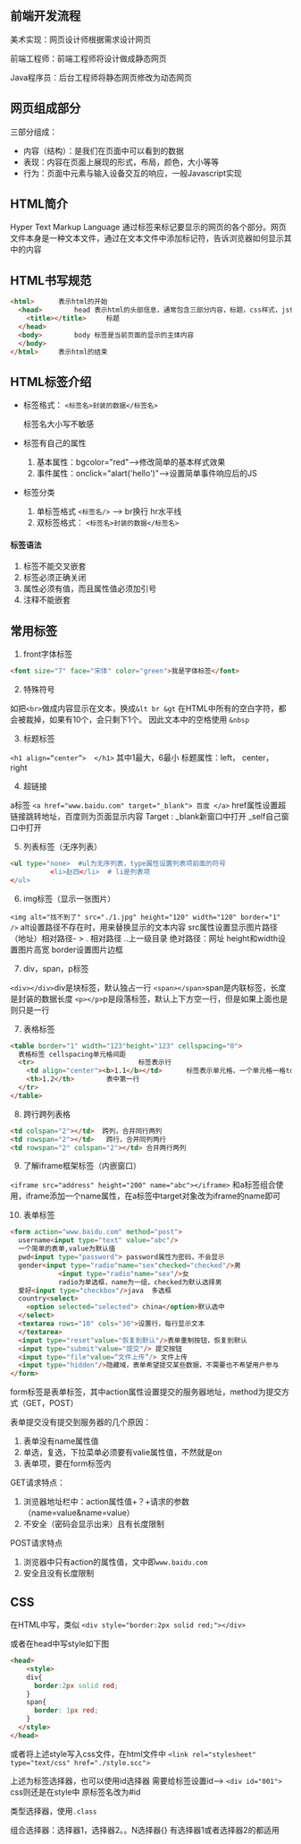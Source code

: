 ## 前端开发流程

美术实现：网页设计师根据需求设计网页

前端工程师：前端工程师将设计做成静态网页

Java程序员：后台工程师将静态网页修改为动态网页

## 网页组成部分

三部分组成：

- 内容（结构）：是我们在页面中可以看到的数据
- 表现：内容在页面上展现的形式，布局，颜色，大小等等
- 行为：页面中元素与输入设备交互的响应，一般Javascript实现

## HTML简介

Hyper Text Markup Language
通过标签来标记要显示的网页的各个部分。网页文件本身是一种文本文件，通过在文本文件中添加标记符，告诉浏览器如何显示其中的内容

## HTML书写规范

```html
<html>		表示html的开始
  <head>		head 表示html的头部信息，通常包含三部分内容，标题，css样式，js代码
  	<title></title>		标题
  </head>
  <body>		body 标签是当前页面的显示的主体内容
  </body>
</html>		表示html的结束
```

## HTML标签介绍

- 标签格式： `<标签名>封装的数据</标签名>`

  标签名大小写不敏感

- 标签有自己的属性
  1. 基本属性：bgcolor="red"-->修改简单的基本样式效果
  2. 事件属性：onclick="alart('hello')"-->设置简单事件响应后的JS
- 标签分类
  1. 单标签格式	  `<标签名/>`  --> br换行	hr水平线
  2. 双标签格式：  `<标签名>封装的数据</标签名>`

#### 标签语法

1. 标签不能交叉嵌套
2. 标签必须正确关闭
3. 属性必须有值，而且属性值必须加引号
4. 注释不能嵌套

## 常用标签

1. front字体标签

```html
<font size="7" face="宋体" color="green">我是字体标签</font>
```

2. 特殊符号

如把`<br>`做成内容显示在文本，换成`&lt br &gt`
在HTML中所有的空白字符，都会被裁掉，如果有10个，会只剩下1个。
因此文本中的空格使用 `&nbsp`

3. 标题标签

`<h1 align=“center”>  </h1>` 其中1最大，6最小
 标题属性：left， center， right

4. 超链接

a标签 `<a href="www.baidu.com" target="_blank"> 百度 </a>`
href属性设置超链接跳转地址，百度则为页面显示内容
Target : _blank新窗口中打开  _self自己窗口中打开

5. 列表标签（无序列表）

```html
<ul type="none>  #ul为无序列表，type属性设置列表项前面的符号
          <li>赵四</li>  # li是列表项
</ul>
```

6. img标签（显示一张图片）

`<img alt="找不到了" src="./1.jpg" height="120" width="120" border="1" />`
alt设置路径不存在时，用来替换显示的文本内容
src属性设置显示图片路径（地址）相对路径- > . 相对路径    ..上一级目录
                                                               绝对路径：网址
height和width设置图片高宽
border设置图片边框

7. div，span，p标签

`<div></div>`div是块标签，默认独占一行
`<span></span>`span是内联标签，长度是封装的数据长度
`<p></p>`p是段落标签，默认上下方空一行，但是如果上面也是则只是一行

7. 表格标签

```html
<table border="1" width="123"height="123" cellspacing="0">  
  表格标签 cellspacing单元格间距
  <tr>							标签表示行
    <td align="center"><b>1.1</b></td>		标签表示单元格，一个单元格一格td, <b>为加粗显示
    <th>1.2</th>		表中第一行
  </tr>
</table>
```

8. 跨行跨列表格

```html
<td colspan="2"></td>  跨列，合并同行两列
<td rowspan="2"></td>	跨行，合并同列两行
<td rowspan="2" colspan="2"></td> 合并两行两列
```

9. 了解iframe框架标签（内嵌窗口）

`<iframe src="address" height="200" name="abc"></iframe>`
和a标签组合使用，iframe添加一个name属性，在a标签中target对象改为iframe的name即可

10. 表单标签

```html
<form action="www.baidu.com" method="post">
  username<input type="text" value="abc"/> 
  一个简单的表单,value为默认值
  pwd<input type="password"> password属性为密码，不会显示
  gender<input type="radio"name="sex"checked="checked"/>男
  			<input type="radio"name="sex"/>女
  			radio为单选框，name为一组，checked为默认选择男
  爱好<input type="checkbox"/>java  多选框
  country<select>
  	<option selected="selected"> china</option>默认选中
  </select>
  <textarea rows="10" cols="30">设置行，每行显示文本
  </textarea>
  <input type="reset"value="恢复到默认"/>表单重制按钮，恢复到默认
  <input type="submit"value="提交"/> 提交按钮
  <input type="file"value=“文件上传”/> 文件上传
  <input type="hidden"/>隐藏域，表单希望提交某些数据，不需要也不希望用户参与
</form>
```

form标签是表单标签，其中action属性设置提交的服务器地址，method为提交方式（GET，POST）

表单提交没有提交到服务器的几个原因：

1. 表单没有name属性值
2. 单选，复选，下拉菜单必须要有valie属性值，不然就是on
3. 表单项，要在form标签内

GET请求特点：

1. 浏览器地址栏中：action属性值+？+请求的参数（name=value&name=value）
2. 不安全（密码会显示出来）且有长度限制

POST请求特点

1. 浏览器中只有action的属性值，文中即`www.baidu.com`
2. 安全且没有长度限制

## CSS

在HTML中写，类似
`<div style="border:2px solid red;"></div>`

或者在head中写style如下图

```html
<head>
	<style>
    div{
      border:2px solid red;
    }
    span{
      border: 1px red;
    }
  </style>
</head>
```

或者将上述style写入css文件，在html文件中
`<link rel="stylesheet" type="text/css" href="./style.scc">`

上述为标签选择器，也可以使用id选择器
需要给标签设置id--> `<div id="001">`  
css则还是在style中 原标签名改为#id

类型选择器，使用`.class`

组合选择器：选择器1，选择器2。。N选择器{}
有选择器1或者选择器2的都适用